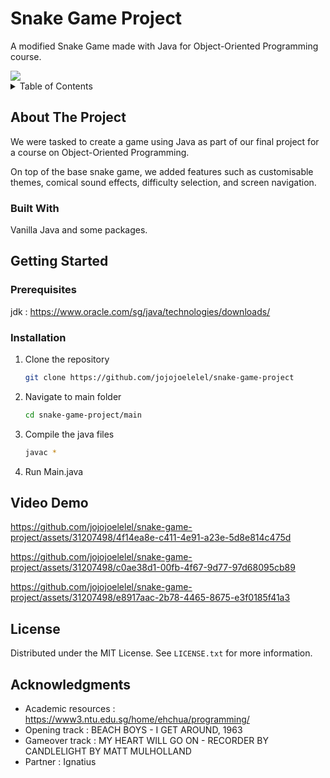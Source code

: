 <!-- Improved compatibility of back to top link: See: https://github.com/othneildrew/Best-README-Template/pull/73 -->
<a name="readme-top"></a>
<!--
*** Thanks for checking out the Best-README-Template. If you have a suggestion
*** that would make this better, please fork the repo and create a pull request
*** or simply open an issue with the tag "enhancement".
*** Don't forget to give the project a star!
*** Thanks again! Now go create something AMAZING! :D
-->

<!-- PROJECT LOGO -->
# Snake Game Project
<div>
  <p>
    A modified Snake Game made with Java for Object-Oriented Programming course.
    <br />
  </p>
</div>
<div>
  <img src="https://github.com/jojojoelelel/snake-game-project/assets/31207498/3d9468ad-b20a-4718-9752-8c8ac07692b1">
</div>

<!-- TABLE OF CONTENTS -->
<details>
  <summary>Table of Contents</summary>
  <ol>
    <li>
      About The Project
      <ul>
        <li>Built With</li>
      </ul>
    </li>
    <li>
     Getting Started
      <ul>
        <li>Prerequisites</li>
        <li>Installation</li>
      </ul>
    </li>
    <li>Acknowledgments</li>
  </ol>
</details>


<!-- ABOUT THE PROJECT -->
## About The Project

We were tasked to create a game using Java as part of our final project for a course on Object-Oriented Programming. 

On top of the base snake game, we added features such as customisable themes, comical sound effects, difficulty selection, and screen navigation.




### Built With

Vanilla Java and some packages.




<!-- GETTING STARTED -->
## Getting Started

### Prerequisites

jdk : https://www.oracle.com/sg/java/technologies/downloads/

### Installation

1. Clone the repository
   ```sh
   git clone https://github.com/jojojoelelel/snake-game-project
   ```
2. Navigate to main folder 
   ```sh
   cd snake-game-project/main
   ```
3. Compile the java files
   ```sh
   javac *
   ```
4. Run Main.java

<!--- VIDEO DEMO --->
## Video Demo

https://github.com/jojojoelelel/snake-game-project/assets/31207498/4f14ea8e-c411-4e91-a23e-5d8e814c475d

https://github.com/jojojoelelel/snake-game-project/assets/31207498/c0ae38d1-00fb-4f67-9d77-97d68095cb89

https://github.com/jojojoelelel/snake-game-project/assets/31207498/e8917aac-2b78-4465-8675-e3f0185f41a3


<!-- LICENSE -->

## License

Distributed under the MIT License. See `LICENSE.txt` for more information.


<!-- ACKNOWLEDGMENTS -->
## Acknowledgments

* Academic resources : https://www3.ntu.edu.sg/home/ehchua/programming/
* Opening track : BEACH BOYS - I GET AROUND, 1963
* Gameover track : MY HEART WILL GO ON - RECORDER BY CANDLELIGHT BY MATT MULHOLLAND
* Partner : Ignatius

